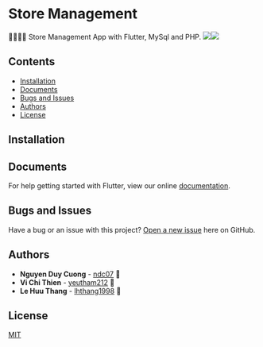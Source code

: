 # Store Management

🍔🍟🍕🍺 Store Management App with Flutter, MySql and PHP.
![](https://img.shields.io/badge/platform-android-lightgreen.svg)![](https://img.shields.io/badge/platform-ios-lightgreen.svg)

## Contents

* [Installation](#installation)
* [Documents](#documents)
* [Bugs and Issues](#bugs-and-issues)
* [Authors](#authors)
* [License](#license)

## Installation

## Documents

For help getting started with Flutter, view our online [documentation](https://flutter.io/).

## Bugs and Issues

Have a bug or an issue with this project? [Open a new issue](https://github.com/ndc07/store-management/issues) here on GitHub.

## Authors

* **Nguyen Duy Cuong** - [ndc07](https://github.com/ndc07) 💎
* **Vi Chi Thien** - [yeutham212](https://github.com/yeutham212) 🐶
* **Le Huu Thang** - [lhthang1998](https://github.com/lhthang1998) 🐷

## License

[MIT](https://github.com/ndc07/store-management/blob/master/LICENSE)
